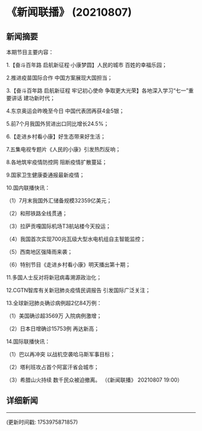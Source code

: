 # 《新闻联播》 (20210807)

## 新闻摘要

本期节目主要内容：


1.【奋斗百年路 启航新征程·小康梦圆】人民的城市 百姓的幸福乐园；


2.推进疫苗国际合作 中国方案展现大国担当；


3.【奋斗百年路 启航新征程 牢记初心使命 争取更大光荣】各地深入学习“七一”重要讲话 建功新时代；


4.东京奥运会昨晚至今日 中国代表团再获4金5银；


5.前7个月我国外贸进出口同比增长24.5%；


6.【走进乡村看小康】好生态带来好生活；


7.五集电视专题片《人民的小康》引发热烈反响；


8.各地筑牢疫情防控网 阻断疫情扩散蔓延；


9.国家卫生健康委通报最新疫情；


10.国内联播快讯：


（1）7月末我国外汇储备规模32359亿美元；


（2）和邢铁路全线贯通；


（3）拉萨贡嘎国际机场T3航站楼今天投运；


（4）我国首次实现700兆瓦级大型水电机组自主智能监控；


（5）西南地区强降雨来袭；


（6）特别节目《走进乡村看小康》明天播出第十期；


11.多国人士反对将新冠病毒溯源政治化；


12.CGTN智库有关新冠肺炎疫情民调报告 引发国际广泛关注；


13.全球新冠肺炎确诊病例超2亿84万例：


（1）美国确诊超3569万 入院病例激增；


（2）日本日增确诊15753例 再达新高；


14.国际联播快讯：


（1）巴以再冲突 以战机空袭哈马斯军事目标；


（2）塔利班攻占首个阿富汗省会城市；


（3）希腊山火持续 数千民众被迫撤离。
（《新闻联播》 20210807 19:00）

## 详细新闻

---

(更新时间戳: 1753975871857)

